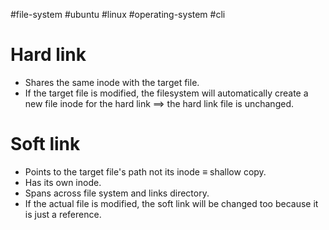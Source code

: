 #file-system  #ubuntu #linux #operating-system #cli 
# Hard link
- Shares the same inode with the target file.
- If the target file is modified, the filesystem will automatically create a new file inode for the hard link $\implies$ the hard link file is unchanged.

# Soft link
- Points to the target file's path not its inode $\equiv$ shallow copy.
- Has its own inode.
- Spans across file system and links directory.
- If the actual file is modified, the soft link will be changed too because it is just a reference.